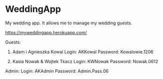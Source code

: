 # WeddingApp
My wedding app. It allows me to manage my wedding guests.

https://myweddingapp.herokuapp.com/

Guests:

1. Adam i Agnieszka Kowal Login: AKKowal Password: Kowalowie.1206

2. Kasia Nowak & Wojtek Tkacz Login: KWNowak Password: Nowak.0612

Admin: Login: AKAdmin Password: Admin.Pass.06

